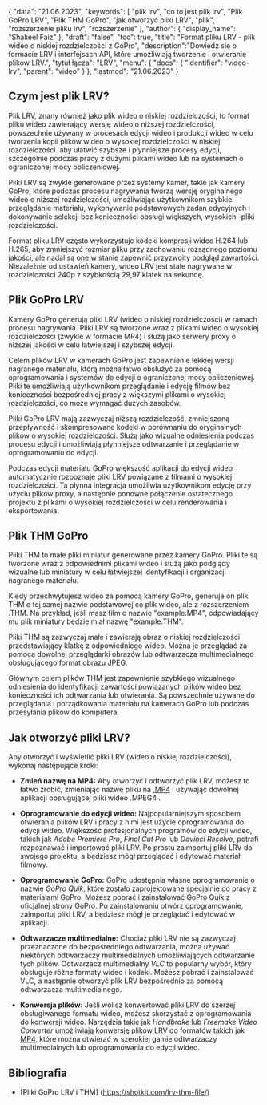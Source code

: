 {
"data": "21.06.2023",
  "keywords": [
"plik lrv",
"co to jest plik lrv",
"Plik GoPro LRV",
"Plik THM GoPro",
"jak otworzyć pliki LRV",
"plik",
"rozszerzenie pliku lrv",
"rozszerzenie"
],
  "author": {
"display_name": "Shakeel Faiz"
},
"draft": "false",
"toc": true,
"title": "Format pliku LRV - plik wideo o niskiej rozdzielczości z GoPro",
  "description":"Dowiedz się o formacie LRV i interfejsach API, które umożliwiają tworzenie i otwieranie plików LRV.",
"tytuł łącza": "LRV",
  "menu": {
    "docs": {
      "identifier": "video-lrv",
      "parent": "video"
}
},
"lastmod": "21.06.2023"
}

## Czym jest plik LRV?

Plik LRV, znany również jako plik wideo o niskiej rozdzielczości, to format pliku wideo zawierający wersję wideo o niższej rozdzielczości, powszechnie używany w procesach edycji wideo i produkcji wideo w celu tworzenia kopii plików wideo o wysokiej rozdzielczości w niskiej rozdzielczości. aby ułatwić szybsze i płynniejsze procesy edycji, szczególnie podczas pracy z dużymi plikami wideo lub na systemach o ograniczonej mocy obliczeniowej.

Pliki LRV są zwykle generowane przez systemy kamer, takie jak kamery GoPro, które podczas procesu nagrywania tworzą wersję oryginalnego wideo o niższej rozdzielczości, umożliwiając użytkownikom szybkie przeglądanie materiału, wykonywanie podstawowych zadań edycyjnych i dokonywanie selekcji bez konieczności obsługi większych, wysokich -pliki rozdzielczości.

Format pliku LRV często wykorzystuje kodeki kompresji wideo H.264 lub H.265, aby zmniejszyć rozmiar pliku przy zachowaniu rozsądnego poziomu jakości, ale nadal są one w stanie zapewnić przyzwoity podgląd zawartości. Niezależnie od ustawień kamery, wideo LRV jest stale nagrywane w rozdzielczości 240p z szybkością 29,97 klatek na sekundę.

## Plik GoPro LRV

Kamery GoPro generują pliki LRV (wideo o niskiej rozdzielczości) w ramach procesu nagrywania. Pliki LRV są tworzone wraz z plikami wideo o wysokiej rozdzielczości (zwykle w formacie MP4) i służą jako serwery proxy o niższej jakości w celu łatwiejszej i szybszej edycji.

Celem plików LRV w kamerach GoPro jest zapewnienie lekkiej wersji nagranego materiału, którą można łatwo obsłużyć za pomocą oprogramowania i systemów do edycji o ograniczonej mocy obliczeniowej. Pliki te umożliwiają użytkownikom przeglądanie i edycję filmów bez konieczności bezpośredniej pracy z większymi plikami o wysokiej rozdzielczości, co może wymagać dużych zasobów.

Pliki GoPro LRV mają zazwyczaj niższą rozdzielczość, zmniejszoną przepływność i skompresowane kodeki w porównaniu do oryginalnych plików o wysokiej rozdzielczości. Służą jako wizualne odniesienia podczas procesu edycji i umożliwiają płynniejsze odtwarzanie i przeglądanie w oprogramowaniu do edycji.

Podczas edycji materiału GoPro większość aplikacji do edycji wideo automatycznie rozpoznaje pliki LRV powiązane z filmami o wysokiej rozdzielczości. Ta płynna integracja umożliwia użytkownikom edycję przy użyciu plików proxy, a następnie ponowne połączenie ostatecznego projektu z plikami o wysokiej rozdzielczości w celu renderowania i eksportowania.

## Plik THM GoPro

Pliki THM to małe pliki miniatur generowane przez kamery GoPro. Pliki te są tworzone wraz z odpowiednimi plikami wideo i służą jako podglądy wizualne lub miniatury w celu łatwiejszej identyfikacji i organizacji nagranego materiału.

Kiedy przechwytujesz wideo za pomocą kamery GoPro, generuje on plik THM o tej samej nazwie podstawowej co plik wideo, ale z rozszerzeniem .THM. Na przykład, jeśli masz film o nazwie "example.MP4", odpowiadający mu plik miniatury będzie miał nazwę "example.THM".

Pliki THM są zazwyczaj małe i zawierają obraz o niskiej rozdzielczości przedstawiający klatkę z odpowiedniego wideo. Można je przeglądać za pomocą dowolnej przeglądarki obrazów lub odtwarzacza multimedialnego obsługującego format obrazu JPEG.

Głównym celem plików THM jest zapewnienie szybkiego wizualnego odniesienia do identyfikacji zawartości powiązanych plików wideo bez konieczności ich odtwarzania lub otwierania. Są powszechnie używane do przeglądania i porządkowania materiału na kamerach GoPro lub podczas przesyłania plików do komputera.

## Jak otworzyć pliki LRV?

Aby otworzyć i wyświetlić pliki LRV (wideo o niskiej rozdzielczości), wykonaj następujące kroki:

- **Zmień nazwę na MP4:** Aby otworzyć i odtworzyć plik LRV, możesz to łatwo zrobić, zmieniając nazwę pliku na [.MP4](/pl/video/mp4/) i używając dowolnej aplikacji obsługującej pliki wideo .MPEG4 .

- **Oprogramowanie do edycji wideo:** Najpopularniejszym sposobem otwierania plików LRV i pracy z nimi jest użycie oprogramowania do edycji wideo. Większość profesjonalnych programów do edycji wideo, takich jak _Adobe Premiere Pro_, _Final Cut Pro_ lub _Davinci Resolve_, potrafi rozpoznawać i importować pliki LRV. Po prostu zaimportuj pliki LRV do swojego projektu, a będziesz mógł przeglądać i edytować materiał filmowy.

- **Oprogramowanie GoPro:** GoPro udostępnia własne oprogramowanie o nazwie _GoPro Quik_, które zostało zaprojektowane specjalnie do pracy z materiałami GoPro. Możesz pobrać i zainstalować GoPro Quik z oficjalnej strony GoPro. Po zainstalowaniu otwórz oprogramowanie, zaimportuj pliki LRV, a będziesz mógł je przeglądać i edytować w aplikacji.

- **Odtwarzacze multimedialne:** Chociaż pliki LRV nie są zazwyczaj przeznaczone do bezpośredniego odtwarzania, można używać niektórych odtwarzaczy multimedialnych umożliwiających odtwarzanie tych plików. Odtwarzacz multimedialny _VLC_ to popularny wybór, który obsługuje różne formaty wideo i kodeki. Możesz pobrać i zainstalować VLC, a następnie otworzyć plik LRV bezpośrednio za pomocą odtwarzacza multimedialnego.

- **Konwersja plików:** Jeśli wolisz konwertować pliki LRV do szerzej obsługiwanego formatu wideo, możesz skorzystać z oprogramowania do konwersji wideo. Narzędzia takie jak _Handbrake_ lub _Freemake Video Converter_ umożliwiają konwersję plików LRV do formatów takich jak [MP4](/pl/video/mp4/), które można otwierać w szerokiej gamie odtwarzaczy multimedialnych lub oprogramowania do edycji wideo.

## Bibliografia
* [Pliki GoPro LRV i THM] (https://shotkit.com/lrv-thm-file/)

